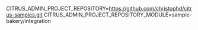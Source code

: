 
CITRUS_ADMIN_PROJECT_REPOSITORY=https://github.com/christophd/citrus-samples.git
CITRUS_ADMIN_PROJECT_REPOSITORY_MODULE=sample-bakery/integration
